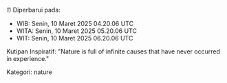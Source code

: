 ⏰ Diperbarui pada:
- WIB: Senin, 10 Maret 2025 04.20.06 UTC
- WITA: Senin, 10 Maret 2025 05.20.06 UTC
- WIT: Senin, 10 Maret 2025 06.20.06 UTC

Kutipan Inspiratif:
"Nature is full of infinite causes that have never occurred in experience."


Kategori: nature

